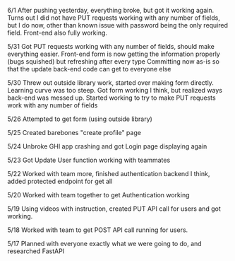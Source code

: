 6/1
After pushing yesterday, everything broke, but got it working again.
Turns out I did not have PUT requests working with any number of fields, but I do now,
other than known issue with password being the only required field.
Front-end also fully working.


5/31
Got PUT requests working with any number of fields, should make everything easier.
Front-end form is now getting the information properly (bugs squished) but refreshing after every type
Committing now as-is so that the update back-end code can get to everyone else

5/30
Threw out outside library work, started over making form directly.
Learning curve was too steep.
Got form working I think, but realized ways back-end was messed up.
Started working to try to make PUT requests work with any number of fields

5/26
Attempted to get form (using outside library)

5/25
Created barebones "create profile" page

5/24
Unbroke GHI app crashing and got Login page displaying again

5/23
Got Update User function working with teammates

5/22
Worked with team more, finished authentication backend I think, added protected endpoint for get all

5/20
Worked with team together to get Authentication working

5/19
Using videos with instruction, created PUT API call for users and got working.

5/18
Worked with team to get POST API call running for users.

5/17
Planned with everyone exactly what we were going to do, and researched FastAPI
